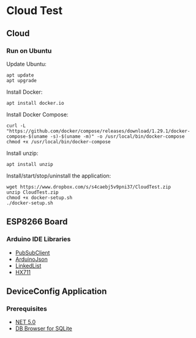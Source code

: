 # Cloud Test

## Cloud

### Run on Ubuntu

Update Ubuntu:

```
apt update
apt upgrade
```

Install Docker:

```
apt install docker.io
```

Install Docker Compose:

```
curl -L "https://github.com/docker/compose/releases/download/1.29.1/docker-compose-$(uname -s)-$(uname -m)" -o /usr/local/bin/docker-compose
chmod +x /usr/local/bin/docker-compose
```

Install unzip:

```
apt install unzip
```

Install/start/stop/uninstall the application:

```
wget https://www.dropbox.com/s/s4caebj5v9pni37/CloudTest.zip
unzip CloudTest.zip
chmod +x docker-setup.sh
./docker-setup.sh
```

## ESP8266 Board

### Arduino IDE Libraries

* [PubSubClient](https://github.com/knolleary/pubsubclient)
* [ArduinoJson](https://github.com/bblanchon/ArduinoJson)
* [LinkedList](https://github.com/ivanseidel/LinkedList)
* [HX711](https://github.com/bogde/HX711)

## DeviceConfig Application

### Prerequisites

* [NET 5.0](https://dotnet.microsoft.com/download/dotnet/5.0)
* [DB Browser for SQLite](https://sqlitebrowser.org/)
